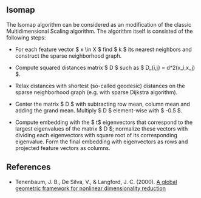 Isomap
------

The Isomap algorithm can be considered as an modification of the classic Multidimensional
Scaling algorithm. The algorithm itself is consisted of the following steps:

* For each feature vector $ x \in X $ find $ k $ its nearest neighbors and
  construct the sparse neighborhood graph.

* Compute squared distances matrix $ D $ such as $ D_{i,j} = d^2(x_i,x_j) $.
 
* Relax distances with shortest (so-called geodesic) distances on the sparse 
  neighborhood graph (e.g. with sparse Dijkstra algorithm).

* Center the matrix $ D $ with subtracting row mean, column mean and adding the 
  grand mean. Multiply $ D $ element-wise with $ -0.5 $.

* Compute embedding with the $ t$ eigenvectors that correspond to the 
  largest eigenvalues of the matrix $ D $; normalize these vectors
  with dividing each eigenvectors with square root of its corresponding
  eigenvalue. Form the final embedding with eigenvectors as rows and projected
  feature vectors as columns.

References
----------

* Tenenbaum, J. B., De Silva, V., & Langford, J. C. (2000). 
  [A global geometric framework for nonlinear dimensionality reduction](http://www.robots.ox.ac.uk/~az/lectures/ml/tenenbaum-isomap-Science2000.pdf)

